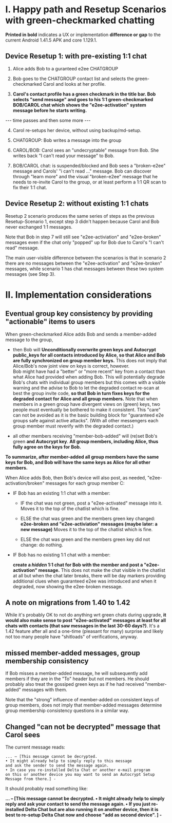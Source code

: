 
# I. Happy path and Resetup Scenarios with green-checkmarked chatting

**Printed in bold** indicates a UX or implementation **difference or gap**
to the current Android 1.41.5 APK and core 1.129.1.

## Device Resetup 1: with pre-existing 1:1 chat

1. Alice adds Bob to a guranteed e2ee CHATGROUP 

2. Bob goes to the CHATGROUP contact list 
   and selects the green-checkmarked Carol 
   and looks at her profile.

3. **Carol's contact profile has a green checkmark in the title bar.
   Bob selects "send message" and goes to his 1:1 green-checkmarked 
   BOB/CAROL chat which shows the "e2ee-activation" system message
   before he starts writing.** 

--- time passes and then some more ---

4. Carol re-setups her device, without using backup/md-setup.

5. CHATGROUP: Bob writes a message into the group

6. CAROL/BOB: Carol sees an "undecryptable" message from Bob.
   She writes back "I can't read your message" to Bob.

7. BOB/CAROL chat: is suspended/blocked and Bob sees a "broken-e2ee" message
   and Carols' "i can't read ..." message.
   Bob can discover through "learn more" 
   and the visual "broken-e2ee" message
   that he needs to re-invite Carol to the group,
   or at least perform a 1:1 QR scan to fix their 1:1 chat.


## Device Resetup 2: without existing 1:1 chats

Resetup 2 scenario produces the same series of steps as the previous Resetup-Scenario 1, 
except step 3 didn't happen because Carol and Bob never exchanged 1:1 messages. 

Note that Bob in step 7 will still see "e2ee-activiation" and "e2ee-broken" messages
even if the chat only "popped" up for Bob due to Carol's "I can't read" message. 

The main user-visible difference between the scenarios is that 
in scenario 2 there are no messages between the "e2ee-activation" and "e2ee-broken" messages,
while scenario 1 has chat messages between these two system messages (see Step 3).

# II. Implementation considerations 

## Eventual group key consistency by providing "actionable" items to users

When green-checkmarked Alice adds Bob and sends a member-added message to the group, 

- then Bob will **Unconditionally overwrite green keys and Autocrypt public_keys 
  for all contacts introduced by Alice, 
  so that Alice and Bob are fully synchronized on group member keys.** 
  This does not imply that Alice/Bob's now joint view on keys is correct, however.  
  Bob might have had a "better" or "more recent" key from a contact 
  than what Alice had provided when adding Bob. This will potentially degrade Bob's 
  chats with individual group members but this comes with a visible warning 
  and the advise to Bob to let the degraded contact re-scan at best the group invite code,
  **so that Bob in turn fixes keys for the degraded contact for Alice and all group members.**
  Note that when members in a green group have divergent views on (green) keys,
  two people must eventually be bothered to make it consistent.
  This "care" can not be avoided as it is the basic building block 
  for "guaranteed e2e groups safe against active attacks".
  (With all other messengers each group member must reverify with the degraded contact.)

- all other members receiving "member-bob-added" 
  will (re)set Bob's green **and Autocrypt key**. 
  **All group members, including Alice, thus fully agree on the keys for Bob.**
 
**To summarize, after member-added all group members have the same keys for Bob,
and Bob will have the same keys as Alice for all other members.**

When Alice adds Bob, then Bob's device will also post, as needed, 
"e2ee-activation/broken" messages for each group member C: 

- IF Bob has an existing 1:1 chat with a member: 

  - IF the chat was not green, post a "e2ee-activated" message into it. 
    Moves it to the top of the chatlist which is fine. 

  - ELSE the chat was green and the members green key changed: 
    **e2ee-broken and "e2ee-activiation" messages (maybe later: a new message)**
    Moves it to the top of the chatlist which is fine. 

  - ELSE the chat was green and the members green key did not change: do nothing. 

- IF Bob has no existing 1:1 chat with a member: 
  
  **create a *hidden* 1:1 chat for Bob with the member 
  and post a "e2ee-activation" message.**
  This does not make the chat visible in the chatlist at all
  but when the chat later breaks, there will be day markers
  providing additional clues when guaranteed e2ee was introduced 
  and when it degraded, now showing the e2ee-broken message. 

## A note on migrations from 1.40 to 1.42

While it's probably OK to not do anything wrt green chats during upgrade, 
**it would also make sense to post "e2ee-activated" messages at least
for all chats with contacts (that saw messages in the last 30-60 days?)**.
It's a 1.42 feature after all and a one-time (pleasant for many) surprise 
and likely not too many people have "shitloads" of verifications, anyway. 

## missed member-added messages, group membership consistency

If Bob misses a member-added message, he will subsequently add members
if they are in the "To" header but not members. He should probably
also treat the gossiped green keys as 
if he had received "member-added" messages with them. 

Note that the "strong" influence of member-added on consistent keys of group members,
does not imply that member-added messages determine group membership consistency
questions in a similar way. 


## Changed "can not be decrypted" message that Carol sees

The current message reads:

```
... – [This message cannot be decrypted. 
• It might already help to simply reply to this message 
and ask the sender to send the message again. 
• In case you re-installed Delta Chat or another e-mail program 
on this or another device you may want to send an Autocrypt Setup Message from there.] -
```

It should probably read something like: 

**... – [This message cannot be decrypted. • It might already help to simply reply and ask 
your contact to send the message again. • If you just re-installed Delta Chat 
but are also running it on another device, 
then it is best to re-setup Delta Chat now and choose "add as second device". ] -**

